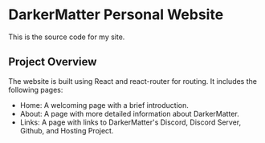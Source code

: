 # DarkerMatter Personal Website

This is the source code for my site.

## Project Overview

The website is built using React and react-router for routing. It includes the following pages:

- Home: A welcoming page with a brief introduction.
- About: A page with more detailed information about DarkerMatter.
- Links: A page with links to DarkerMatter's Discord, Discord Server, Github, and Hosting Project.
